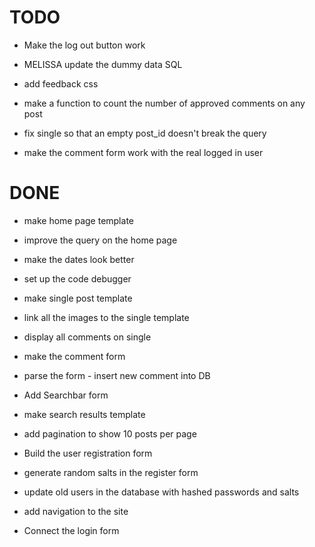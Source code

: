TODO
====

* Make the log out button work 

* MELISSA update the dummy data SQL 

* add feedback css


* make a function to count the number of approved comments on any post
* fix single so that an empty post_id doesn't break the query 

* make the comment form work with the real logged in user



DONE
====
* make home page template
* improve the query on the home page
* make the dates look better
* set up the code debugger

* make single post template
* link all the images to the single template
* display all comments on single

* make the comment form
* parse the form - insert new comment into DB

* Add Searchbar form
* make search results template

* add pagination to show 10 posts per page

* Build the user registration form
* generate random salts in the register form
* update old users in the database with hashed passwords and salts
* add navigation to the site 

* Connect the login form